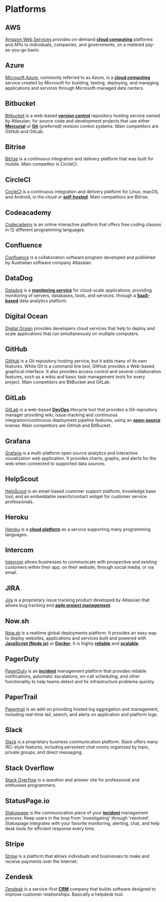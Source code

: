 # Platforms

## AWS

[Amazon Web Services](https://aws.amazon.com/) provides on-demand **[cloud computing](https://github.com/non-binary/glossary/blob/main/misc.md#cloud-computing)** platforms and APIs to individuals, companies, and governments, on a metered pay-as-you-go basis.

## Azure

[Microsoft Azure](https://azure.microsoft.com/en-ca/), commonly referred to as Azure, is a **[cloud computing](https://github.com/non-binary/glossary/blob/main/misc.md#cloud-computing)** service created by Microsoft for building, testing, deploying, and managing applications and services through Microsoft-managed data centers.

## Bitbucket

[Bitbucket](https://bitbucket.org/) is a web-based **[version control](https://github.com/non-binary/glossary/blob/main/version-control.md#version-control)** repository hosting service owned by Atlassian, for source code and development projects that use either **[Mercurial](https://github.com/non-binary/glossary/blob/main/version-control.md#mercurial)** or **[Git](https://github.com/non-binary/glossary/blob/main/version-control.md#git)** (preferred) revision control systems. Main competitors are GitHub and GitLab.

## Bitrise

[Bitrise](https://bitrise.io) is a continuous integration and delivery platform that was built for mobile. Main competitor is CircleCI.

## CircleCI

[CircleCI](https://circleci.com) is a continuous integration and delivery platform for Linux, macOS, and Android, in the cloud or **[self-hosted](https://github.com/non-binary/glossary/blob/main/misc.md#self-hosting)**. Main competitors are Bitrise.

## Codeacademy

[Codecademy](https://www.codecademy.com/) is an online interactive platform that offers free coding classes in 12 different programming languages.

## Confluence

[Confluence](https://www.atlassian.com/software/confluence) is a collaboration software program developed and published by Australian software company Atlassian.

## DataDog

[Datadog](https://www.datadoghq.com/) is a **[monitoring service](https://github.com/non-binary/glossary/blob/main/misc.md#monitoring-service)** for cloud-scale applications, providing monitoring of servers, databases, tools, and services, through a **[SaaS-based](https://github.com/non-binary/glossary/blob/main/misc.md#saas)** data analytics platform.

## Digital Ocean

[Digital Ocean](https://digitalocean.com) provides developers cloud services that help to deploy and scale applications that run simultaneously on multiple computers.

## GitHub

[GitHub](https://github.com) is a Git repository hosting service, but it adds many of its own features. While Git is a command line tool, GitHub provides a Web-based graphical interface. It also provides access control and several collaboration features, such as a wikis and basic task management tools for every project. Main competitors are BitBucket and GitLab.

## GitLab

[GitLab](https://gitlab.com) is a web-based **[DevOps](https://github.com/non-binary/glossary/blob/main/misc.md#devops)** lifecycle tool that provides a Git-repository manager providing wiki, issue-tracking and continuous integration/continuous deployment pipeline features, using an **[open-source](https://github.com/non-binary/glossary/blob/main/misc.md#open-source)** license. Main competitors are GitHub and BitBucket.

## Grafana

[Grafana](https://grafana.com/) is a multi-platform open source analytics and interactive visualization web application. It provides charts, graphs, and alerts for the web when connected to supported data sources.

## HelpScout

[HelpScout](https://helpscout.com) is an email-based customer support platform, knowledge base tool, and an embeddable search/contact widget for customer service professionals.

## Heroku

[Heroku](https://heroku.com) is a **[cloud platform](https://github.com/non-binary/glossary/blob/main/misc.md#cloud-computing)** as a service supporting many programming languages.

## Intercom

[Intercom](https://intercom.com) allows businesses to communicate with prospective and existing customers within their app, on their website, through social media, or via email.

## JIRA

[Jira](https://www.atlassian.com/software/jira) is a proprietary issue tracking product developed by Atlassian that allows bug tracking and **[agile project management](https://github.com/non-binary/glossary/blob/main/misc.md#agile)**.

## Now.sh

[Now.sh](https://vercel.com/) is a realtime global deployments platform. It provides an easy way to deploy websites, applications and services built and powered with **[JavaScript (Node.js)](https://github.com/non-binary/glossary/blob/main/languages.md#javascript-nodejs)** or **[Docker](https://github.com/non-binary/glossary/blob/main/tools.md#docker)**. It is highly **[reliable](https://github.com/non-binary/glossary/blob/main/misc.md#reliable-software-systems)** and **[scalable](https://github.com/non-binary/glossary/blob/main/misc.md#scalable-software-systems)**.

## PagerDuty

[PagerDuty](https://www.pagerduty.com/) is an **[incident](https://github.com/non-binary/glossary/blob/main/misc.md#incident)** management platform that provides reliable notifications, automatic escalations, on-call scheduling, and other functionality to help teams detect and fix infrastructure problems quickly.

## PaperTrail

[Papertrail](https://www.papertrail.com/) is an add-on providing hosted log aggregation and management, including real-time tail, search, and alerts on application and platform logs.

## Slack

[Slack](https://slack.com) is a proprietary business communication platform. Slack offers many IRC-style features, including persistent chat rooms organized by topic, private groups, and direct messaging.

## Stack Overflow

[Stack Overflow](https://stackoverflow.com) is a question and answer site for professional and enthusiast programmers.

## StatusPage.io

[Statuspage](https://www.atlassian.com/software/statuspage) is the communication piece of your **[incident](https://github.com/non-binary/glossary/blob/main/misc.md#incident)** management process. Keep users in the loop from 'investigating' through 'resolved'. Statuspage integrates with your favorite monitoring, alerting, chat, and help desk tools for efficient response every time.

## Stripe

[Stripe](https://stripe.com) is a platform that allows individuals and businesses to make and receive payments over the Internet.

## Zendesk

[Zendesk](https://zendesk.com) is a service-first **[CRM](https://github.com/non-binary/glossary/blob/main/misc.md#crm)** company that builds software designed to improve customer relationships. Basically a helpdesk tool.
